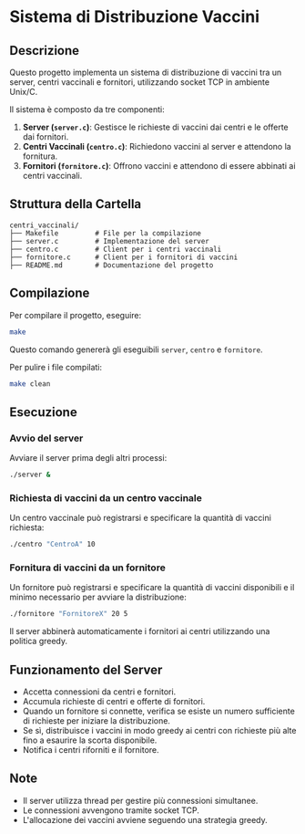 # Sistema di Distribuzione Vaccini

## Descrizione
Questo progetto implementa un sistema di distribuzione di vaccini tra un server, centri vaccinali e fornitori, utilizzando socket TCP in ambiente Unix/C.

Il sistema è composto da tre componenti:
1. **Server (`server.c`)**: Gestisce le richieste di vaccini dai centri e le offerte dai fornitori.
2. **Centri Vaccinali (`centro.c`)**: Richiedono vaccini al server e attendono la fornitura.
3. **Fornitori (`fornitore.c`)**: Offrono vaccini e attendono di essere abbinati ai centri vaccinali.

## Struttura della Cartella
```
centri_vaccinali/
├── Makefile         # File per la compilazione
├── server.c         # Implementazione del server
├── centro.c         # Client per i centri vaccinali
├── fornitore.c      # Client per i fornitori di vaccini
├── README.md        # Documentazione del progetto
```

## Compilazione
Per compilare il progetto, eseguire:
```sh
make
```
Questo comando genererà gli eseguibili `server`, `centro` e `fornitore`.

Per pulire i file compilati:
```sh
make clean
```

## Esecuzione
### Avvio del server
Avviare il server prima degli altri processi:
```sh
./server &
```

### Richiesta di vaccini da un centro vaccinale
Un centro vaccinale può registrarsi e specificare la quantità di vaccini richiesta:
```sh
./centro "CentroA" 10
```

### Fornitura di vaccini da un fornitore
Un fornitore può registrarsi e specificare la quantità di vaccini disponibili e il minimo necessario per avviare la distribuzione:
```sh
./fornitore "FornitoreX" 20 5
```

Il server abbinerà automaticamente i fornitori ai centri utilizzando una politica greedy.

## Funzionamento del Server
- Accetta connessioni da centri e fornitori.
- Accumula richieste di centri e offerte di fornitori.
- Quando un fornitore si connette, verifica se esiste un numero sufficiente di richieste per iniziare la distribuzione.
- Se sì, distribuisce i vaccini in modo greedy ai centri con richieste più alte fino a esaurire la scorta disponibile.
- Notifica i centri riforniti e il fornitore.

## Note
- Il server utilizza thread per gestire più connessioni simultanee.
- Le connessioni avvengono tramite socket TCP.
- L'allocazione dei vaccini avviene seguendo una strategia greedy.
